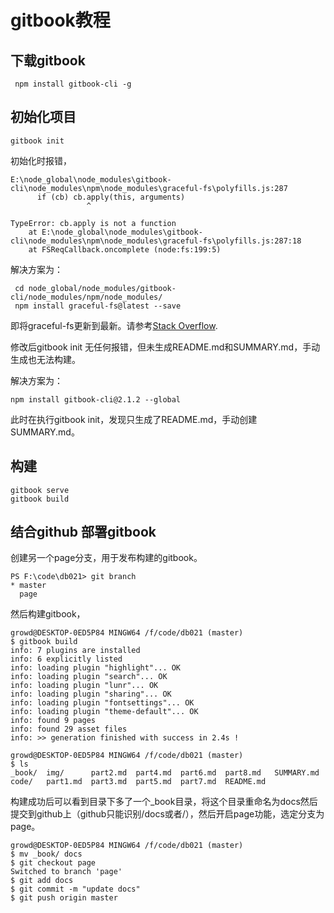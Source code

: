 # gitbook教程

## 下载gitbook

```shell
 npm install gitbook-cli -g
```

## 初始化项目

```shell
gitbook init
```

初始化时报错，

```shell
E:\node_global\node_modules\gitbook-cli\node_modules\npm\node_modules\graceful-fs\polyfills.js:287
      if (cb) cb.apply(this, arguments)
                 ^

TypeError: cb.apply is not a function
    at E:\node_global\node_modules\gitbook-cli\node_modules\npm\node_modules\graceful-fs\polyfills.js:287:18
    at FSReqCallback.oncomplete (node:fs:199:5)
```

解决方案为：

```shell
 cd node_global/node_modules/gitbook-cli/node_modules/npm/node_modules/
 npm install graceful-fs@latest --save
```

即将graceful-fs更新到最新。请参考[Stack Overflow](https://stackoverflow.com/questions/64211386/gitbook-cli-install-error-typeerror-cb-apply-is-not-a-function-inside-graceful).

修改后gitbook init 无任何报错，但未生成README.md和SUMMARY.md，手动生成也无法构建。

解决方案为：

```shell
npm install gitbook-cli@2.1.2 --global
```

此时在执行gitbook init，发现只生成了README.md，手动创建SUMMARY.md。

## 构建

```shell
gitbook serve
gitbook build
```

## 结合github 部署gitbook

创建另一个page分支，用于发布构建的gitbook。

```shell
PS F:\code\db021> git branch
* master
  page
```

然后构建gitbook，

```shell
growd@DESKTOP-0ED5P84 MINGW64 /f/code/db021 (master)
$ gitbook build
info: 7 plugins are installed
info: 6 explicitly listed
info: loading plugin "highlight"... OK
info: loading plugin "search"... OK
info: loading plugin "lunr"... OK
info: loading plugin "sharing"... OK
info: loading plugin "fontsettings"... OK
info: loading plugin "theme-default"... OK
info: found 9 pages
info: found 29 asset files
info: >> generation finished with success in 2.4s !

growd@DESKTOP-0ED5P84 MINGW64 /f/code/db021 (master)
$ ls
_book/  img/      part2.md  part4.md  part6.md  part8.md   SUMMARY.md
code/   part1.md  part3.md  part5.md  part7.md  README.md
```

构建成功后可以看到目录下多了一个_book目录，将这个目录重命名为docs然后提交到github上（github只能识别/docs或者/），然后开启page功能，选定分支为page。

```shell
growd@DESKTOP-0ED5P84 MINGW64 /f/code/db021 (master)
$ mv _book/ docs
$ git checkout page
Switched to branch 'page'
$ git add docs
$ git commit -m "update docs"
$ git push origin master
```

